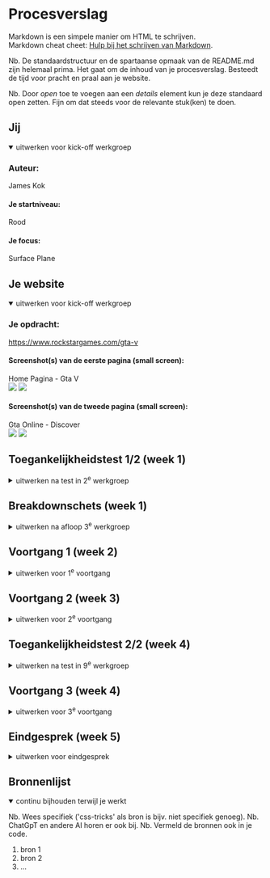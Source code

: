 # Procesverslag
Markdown is een simpele manier om HTML te schrijven.  
Markdown cheat cheet: [Hulp bij het schrijven van Markdown](https://github.com/adam-p/markdown-here/wiki/Markdown-Cheatsheet).

Nb. De standaardstructuur en de spartaanse opmaak van de README.md zijn helemaal prima. Het gaat om de inhoud van je procesverslag. Besteedt de tijd voor pracht en praal aan je website.

Nb. Door *open* toe te voegen aan een *details* element kun je deze standaard open zetten. Fijn om dat steeds voor de relevante stuk(ken) te doen.





## Jij

<details open>
  <summary>uitwerken voor kick-off werkgroep</summary>

  ### Auteur:
  James Kok

  #### Je startniveau:
  Rood

  #### Je focus:
  Surface Plane
 
</details>





## Je website

<details open>
  <summary>uitwerken voor kick-off werkgroep</summary>

  ### Je opdracht:
  https://www.rockstargames.com/gta-v

  #### Screenshot(s) van de eerste pagina (small screen): 
  Home Pagina - Gta V <br>
  <img src="readme-images/homepage1.png">
  <img src="readme-images/homepage2.png">
  #### Screenshot(s) van de tweede pagina (small screen):
  Gta Online - Discover <br>
  <img src="readme-images/discover1.png">
  <img src="readme-images/discover2.png">
 
</details>



## Toegankelijkheidstest 1/2 (week 1)

<details>
  <summary>uitwerken na test in 2<sup>e</sup> werkgroep</summary>

  ### Bevindingen
  #### Verschillende Beperkingen:
  ##### Zicht beperkingen 
  Ik heb tijdens de les 2 verschillende zicht beperkingen ervaren. de eerste was dat allebei mijn ogen voor de helft afgedekt waren. Naar mijn ervaring had ik niet ontzettend veel moeite om met deze beperking het web te gebruiken. Het was enigsinds vervelend dat ik een grote zwarte vlek in mn rechterooghoek had zitten maar verder niet storend. De tweede     
  beperking die ik ervaren heb was een cataract/staar. Hiermee werd je zicht erg wazig met allerlei stipjes. Deze beperking maakte het bedienen van het web veel ingewikkelder omdat je echt veel dichter op je scherm moest gaan zitten. Ik denk dat hoog contrast o.a. zou kunnen bijdragen aan het gebruikersvriendelijker maken van websites voor mensen met deze 
  beperking. Dit zorgt ervoor dat je sneller zou kunnen zien wat de belangrijke acties zijn zodat je niet de hele webpagina hoeft te onderzoeken terwijl je moeite hebt met scherp zien. 
  ##### Motorische Beperking (spasmes)
  Ook heb ik een Schok apparaat kunnen proberen om spasmes/parkinson te simuleren. Ik weet niet hoe accuraat dit apparaat was maar als het werkelijk zo is dan is het web bedienen in zo'n situatie vrijwel onmogelijk met je handen. De eerste stand van de schokband zorgde ervoor dat mijn hand enorm ging trillen waardoor ik niet accuraat op het toetsenbord kon     klikken, maar de tweede en tevens ook veel pijnlijkere stand, zorgde ervoor dat mijn hand/onderarm samentrok waardoor ik uberhaupt mijn laptop niet meer kon bedienen.
  <img src="readme-images/samentrekkingen.gif">
  #### Screenreader
  Verder heb ik nog een screenreader uitgeprobeerd. Aangezien ik een windows apparaat heb moet ik gebruik maken van de "Narrator". Ik heb geprobeerd verschillende sites te navigeren met de narrator, waarondere H&M en Nike. Dit ging echter helemaal niet goed. Dit komt ongetwijfeld deels omdat ik niet handig ben met een screenreader en niet zo goed weet hoe 
  hij werkt, maar ik denk ook deels omdat de windows (11) narrator niet zo goed functioneert. Ten slotte zou dit ook nog kunnen zijn omdat de website niet semantisch gecodeerd is. Ik hoorde best wel vaak gewoon een vage benaming voor een element, of juist een directe benaming zoals "Link" of "Button" zonder enige verdere informatie.  
</details>



## Breakdownschets (week 1)

<details>
  <img src="readme-images/gridgarden.png">
  <img src="readme-images/flexboxfroggy.png">
  <summary>uitwerken na afloop 3<sup>e</sup> werkgroep</summary>

  ### de hele pagina: 
  <img src="readme-images/breakdownschets.png" width="375px" alt="breakdown van de hele pagina">

  ### dynamisch deel (hamburger menu): 
  <img src="readme-images/dynamischebreakdown1.png" width="375px" alt="breakdown van een dynamisch deel">

  ### wellicht nog een dynamisch deel (account options): 
  <img src="readme-images/dynamischebreakdown2.png" width="375px" alt="breakdown van nog een dynamisch deel">

</details>





## Voortgang 1 (week 2)

<details>
  <summary>uitwerken voor 1<sup>e</sup> voortgang</summary>

  ### Stand van zaken
  De HTML structuur maken ging goed, ook de breakdown schets ging goed. Ik vond het fijn en praktisch om de element inspector te kunnen gebruiken om de benodigde elementen te kunnen    downloaden. Ik vind het lastig om te bedenken hoe sommige dynamische elementen (na)gemaakt moeten worden

  ### Agenda voor meeting
  Iedereen vragen stellen over zijn site en feedback ontvangen

  Justin: -
  James: Of bepaalde elementen wel gemaakt moeten worden en zo ja hoe
  Esha: - 
  Rick: - 

  ### Verslag van meeting
  hier na afloop snel de uitkomsten van de meeting vastleggen

  - Moeilijkste dingen hoeven niet
  - Aantal tips gekregen voor wat wel moet
  - HTML zag er goed uit behalde de class names, onduidelijk waren die

</details>





## Voortgang 2 (week 3)

<details>
  <summary>uitwerken voor 2<sup>e</sup> voortgang</summary>

  ### Stand van zaken
  hier dit ging goed & dit was lastig (neem ook screenshots op van delen van je website en code)


  ### Agenda voor meeting
  samen met je groepje opstellen

  | student 1      | student 2          | student 3    | student 4        |
  | ---            | ---                | ---          | ---              |
  | dit bespreken  | en dit             | en ik dit    | en dan ik dat    |
  | en dat ook nog | dit als er tijd is | nog een punt | dit wil ik zeker |
  | ...            | ...                | ...          | ...              |


  ### Verslag van meeting
  hier na afloop snel de uitkomsten van de meeting vastleggen

  - punt 1
  - punt 2
  - nog een punt
- ...

</details>





## Toegankelijkheidstest 2/2 (week 4)

<details>
  <summary>uitwerken na test in 9<sup>e</sup> werkgroep</summary>

  ### Bevindingen
  Lijst met je bevindingen die in de test naar voren kwamen (geef ook aan wat er verbeterd is):

</details>





## Voortgang 3 (week 4)

<details>
  <summary>uitwerken voor 3<sup>e</sup> voortgang</summary>

  ### Stand van zaken
  hier dit ging goed & dit was lastig (neem ook screenshots op van delen van je website en code)


  ### Agenda voor meeting
  samen met je groepje opstellen

  | student 1      | student 2          | student 3    | student 4        |
  | ---            | ---                | ---          | ---              |
  | dit bespreken  | en dit             | en ik dit    | en dan ik dat    |
  | en dat ook nog | dit als er tijd is | nog een punt | dit wil ik zeker |
  | ...            | ...                | ...          | ...              |


  ### Verslag van meeting
  hier na afloop snel de uitkomsten van de meeting vastleggen

  - punt 1
  - punt 2
  - nog een punt
  - ...

</details>





## Eindgesprek (week 5)

<details>
  <summary>uitwerken voor eindgesprek</summary>

  ### Je uitkomst - karakteristiek screenshots:
  <img src="readme-images/dummy-plaatje.jpg" width="375px" alt="uitomst opdracht 1">


  ### Dit ging goed/Heb ik geleerd: 
  Korte omschrijving met plaatjes

  <img src="readme-images/dummy-plaatje.jpg" width="375px" alt="top">


  ### Dit was lastig/Is niet gelukt:
  Korte omschrijving met plaatjes

  <img src="readme-images/dummy-plaatje.jpg" width="375px" alt="bummer">
</details>





## Bronnenlijst

<details open>
  <summary>continu bijhouden terwijl je werkt</summary>

  Nb. Wees specifiek ('css-tricks' als bron is bijv. niet specifiek genoeg). 
  Nb. ChatGpT en andere AI horen er ook bij.
  Nb. Vermeld de bronnen ook in je code.

  1. bron 1
  2. bron 2
  3. ...

</details>
